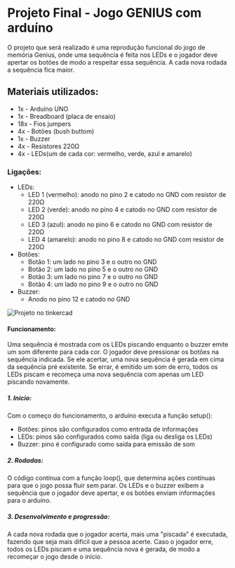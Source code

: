 # Projeto Final - Jogo GENIUS com arduíno
O projeto que será realizado é uma reprodução funcional do jogo de memória Genius, onde uma sequência é feita nos LEDs e o jogador deve apertar os botões de modo a respeitar essa sequência. A cada nova rodada a sequência fica maior.
## Materiais utilizados:
- 1x - Arduíno UNO
- 1x - Breadboard (placa de ensaio)
- 18x - Fios jumpers
- 4x - Botões (bush buttom)
- 1x - Buzzer
- 4x - Resistores 220Ω
- 4x - LEDs(um de cada cor: vermelho, verde, azul e amarelo)
### Ligações:
- LEDs:
  - LED 1 (vermelho): anodo no pino 2 e catodo no GND com resistor de 220Ω
  - LED 2 (verde): anodo no pino 4 e catodo no GND com resistor de 220Ω
  - LED 3 (azul): anodo no pino 6 e catodo no GND com resistor de 220Ω
  - LED 4 (amarelo): anodo no pino 8 e catodo no GND com resistor de 220Ω
- Botões:
  - Botão 1: um lado no pino 3 e o outro no GND
  - Botão 2: um lado no pino 5 e o outro no GND
  - Botão 3: um lado no pino 7 e o outro no GND
  - Botão 4: um lado no pino 9 e o outro no GND
- Buzzer:
  - Anodo no pino 12 e catodo no GND

![Projeto no tinkercad](https://github.com/user-attachments/assets/505a42ad-a2af-4929-9902-31c1f99a8eb4)

#### Funcionamento:
Uma sequência é mostrada com os LEDs piscando enquanto o buzzer emite um som diferente para cada cor. O jogador deve pressionar os botões na sequência indicada. Se ele acertar, uma nova sequência é gerada em cima da sequência pré existente. Se errar, é emitido um som de erro, todos os LEDs piscam e recomeça uma nova sequência com apenas um LED piscando novamente.
##### 1. Início:
Com o começo do funcionamento, o arduíno executa a função setup():
  - Botões: pinos são configurados como entrada de informações
  - LEDs: pinos são configurados como saída (liga ou desliga os LEDs)
  - Buzzer: pino é configurado como saída para emissão de som
##### 2. Rodadas:
O código continua com a função loop(), que determina ações contínuas para que o jogo possa fluir sem parar. Os LEDs e o buzzer exibem a sequência que o jogador deve apertar, e os botões enviam informações para o arduíno.
##### 3. Desenvolvimento e progressão:
A cada nova rodada que o jogador acerta, mais uma "piscada" é executada, fazendo que seja mais difícil que a pessoa acerte. Caso o jogador erre, todos os LEDs piscam e uma sequência nova é gerada, de modo a recomeçar o jogo desde o início.

